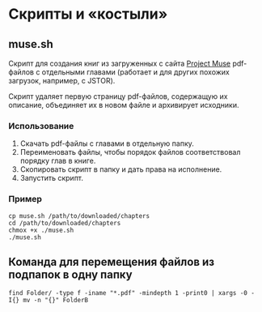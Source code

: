 # Скрипты и «костыли»

## muse.sh

Скрипт для создания книг из загруженных с сайта 
[Project Muse](https://muse.jhu.edu/) pdf-файлов с отдельными главами
(работает и для других похожих загрузок, например, с JSTOR).

Скрипт удаляет первую страницу pdf-файлов, содержащую их описание,
объединяет их в новом файле и архивирует исходники.

### Использование

1. Скачать pdf-файлы с главами в отдельную папку.
2. Переименовать файлы, чтобы порядок файлов соответствовал порядку 
   глав в книге.
3. Скопировать скрипт в папку и дать права на исполнение.
4. Запустить скрипт.

### Пример

```
cp muse.sh /path/to/downloaded/chapters
cd /path/to/downloaded/chapters
chmox +x ./muse.sh
./muse.sh
```

## Команда для перемещения файлов из подпапок в одну папку

`find Folder/ -type f -iname "*.pdf" -mindepth 1 -print0 | xargs -0 -I{} mv -n "{}" FolderB`
